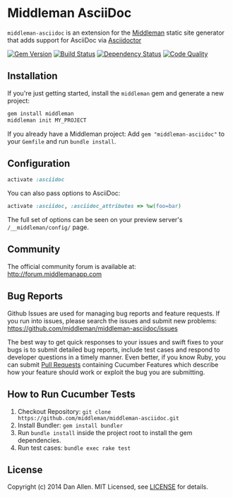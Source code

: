 # Middleman AsciiDoc

`middleman-asciidoc` is an extension for the [Middleman] static site generator that adds support for AsciiDoc via [Asciidoctor](http://asciidoctor.org/)

[![Gem Version](https://badge.fury.io/rb/middleman-asciidoc.png)][gem]
[![Build Status](https://travis-ci.org/middleman/middleman-asciidoc.png)][travis]
[![Dependency Status](https://gemnasium.com/middleman/middleman-asciidoc.png?travis)][gemnasium]
[![Code Quality](https://codeclimate.com/github/middleman/middleman-asciidoc.png)][codeclimate]

## Installation

If you're just getting started, install the `middleman` gem and generate a new project:

```bash
gem install middleman
middleman init MY_PROJECT
```

If you already have a Middleman project: Add `gem "middleman-asciidoc"` to your `Gemfile` and run `bundle install`.

## Configuration

```ruby
activate :asciidoc
```

You can also pass options to AsciiDoc:

```ruby
activate :asciidoc, :asciidoc_attributes => %w(foo=bar)
```

The full set of options can be seen on your preview server's `/__middleman/config/` page.

## Community

The official community forum is available at: http://forum.middlemanapp.com

## Bug Reports

Github Issues are used for managing bug reports and feature requests. If you run into issues, please search the issues and submit new problems: https://github.com/middleman/middleman-asciidoc/issues

The best way to get quick responses to your issues and swift fixes to your bugs is to submit detailed bug reports, include test cases and respond to developer questions in a timely manner. Even better, if you know Ruby, you can submit [Pull Requests](https://help.github.com/articles/using-pull-requests) containing Cucumber Features which describe how your feature should work or exploit the bug you are submitting.

## How to Run Cucumber Tests

1. Checkout Repository: `git clone https://github.com/middleman/middleman-asciidoc.git`
2. Install Bundler: `gem install bundler`
3. Run `bundle install` inside the project root to install the gem dependencies.
4. Run test cases: `bundle exec rake test`

## License

Copyright (c) 2014 Dan Allen. MIT Licensed, see [LICENSE] for details.

[middleman]: http://middlemanapp.com
[gem]: https://rubygems.org/gems/middleman-asciidoc
[travis]: http://travis-ci.org/middleman/middleman-asciidoc
[gemnasium]: https://gemnasium.com/middleman/middleman-asciidoc
[codeclimate]: https://codeclimate.com/github/middleman/middleman-asciidoc
[LICENSE]: https://github.com/middleman/middleman-asciidoc/blob/master/LICENSE.md
